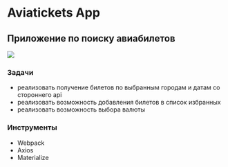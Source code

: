 # Aviatickets App

## Приложение по поиску авиабилетов

![](https://i.yapx.ru/J2INB.jpg)

### Задачи

- реализовать получение билетов по выбранным городам и датам сo стороннего api
- реализовать возможность добавления билетов в список избранных
- реализовать возможность выбора валюты

### Инструменты

- Webpack
- Axios
- Materialize

